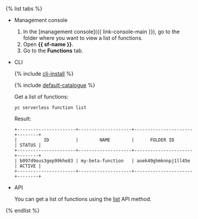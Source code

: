 {% list tabs %}

- Management console

	1. In the [management console]({{ link-console-main }}), go to the folder where you want to view a list of functions.
	1. Open **{{ sf-name }}**.
	1. Go to the **Functions** tab.

- CLI

	{% include [cli-install](../cli-install.md) %}

	{% include [default-catalogue](../default-catalogue.md) %}

	Get a list of functions:

	```
	yc serverless function list
	```

	Result:

	```
	+----------------------+--------------------+----------------------+--------+
	|          ID          |        NAME        |      FOLDER ID       | STATUS |
	+----------------------+--------------------+----------------------+--------+
	| b097d9ous3gep99khe83 | my-beta-function   | aoek49ghmknnpj1ll45e | ACTIVE |
	+----------------------+--------------------+----------------------+--------+
	```

- API

	You can get a list of functions using the [list](../../functions/functions/api-ref/Function/list.md) API method.

{% endlist %}
